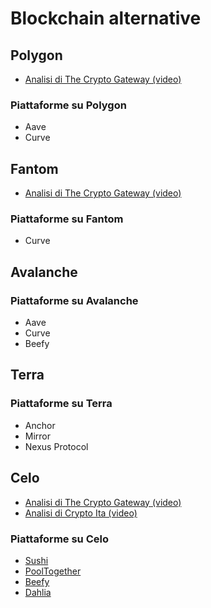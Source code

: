 # Blockchain alternative

## Polygon

- [Analisi di The Crypto Gateway (video)](https://youtu.be/E29jCTsIKOs)

### Piattaforme su Polygon

- Aave
- Curve

## Fantom

- [Analisi di The Crypto Gateway (video)](https://youtu.be/C3CwGCGh97g)

### Piattaforme su Fantom

- Curve

## Avalanche

### Piattaforme su Avalanche

- Aave
- Curve
- Beefy

## Terra

### Piattaforme su Terra

- Anchor
- Mirror
- Nexus Protocol

## Celo

- [Analisi di The Crypto Gateway (video)](https://youtu.be/Tvqwhr4oCGY)
- [Analisi di Crypto Ita (video)](https://youtu.be/0veuPDIfL_c)

### Piattaforme su Celo
- [Sushi](https://app.sushi.com/farm)
- [PoolTogether](https://app.pooltogether.com/?filter=celo)
- [Beefy](https://app.beefy.finance/#/celo)
- [Dahlia](https://dahlia.finance/)
